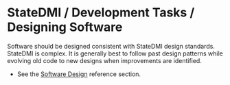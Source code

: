 # StateDMI / Development Tasks / Designing Software #

Software should be designed consistent with StateDMI design standards.
StateDMI is complex.  It is generally best to follow past design patterns while
evolving old code to new designs when improvements are identified.

* See the [Software Design](../../software-design/overview.md) reference section.
